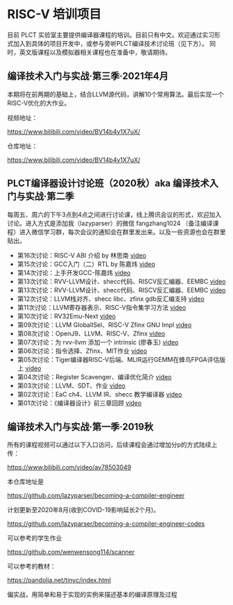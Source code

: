 # RISC-V 培训项目

目前 PLCT 实验室主要提供编译器课程的培训。目前只有中文。欢迎通过实习形式加入到具体的项目开发中，或参与旁听PLCT编译技术讨论班（见下方）。
同时，英文版课程以及模拟器相关课程也在准备中，敬请期待。

## 编译技术入门与实战·第三季·2021年4月

本期将在前两期的基础上，结合LLVM源代码，讲解10个常用算法。最后实现一个RISC-V优化的大作业。

视频地址：

https://www.bilibili.com/video/BV14b4y1X7uX/

仓库地址：

https://www.bilibili.com/video/BV14b4y1X7uX/

## PLCT编译器设计讨论班（2020秋）aka 编译技术入门与实战·第二季

每周五、周六的下午3点到4点之间进行讨论课，线上腾讯会议的形式，欢迎加入讨论。进入方式是添加我（lazyparser）的微信 fangzhang1024 （备注编译课程）进入微信学习群，每次会议的通知会在群里发出来。以及一些资源也会在群里贴出。

- 第16次讨论：RISC-V ABI 介绍 by 林思南 [video](https://www.bilibili.com/video/BV1bz4y1S71o)
- 第15次讨论：GCC入门（二）RTL by 陈嘉炜 [video](https://www.bilibili.com/video/BV1gy4y1H7bg)
- 第14次讨论：上手开发GCC-陈嘉炜 [video](https://www.bilibili.com/video/BV1Nf4y1y7Bz)
- 第13次讨论：RVV-LLVM设计、shecc代码、RISCV反汇编器、EEMBC [video](https://www.bilibili.com/video/BV1Uz4y1r7sq)
- 第13次讨论：RVV-LLVM设计、shecc代码、RISCV反汇编器、EEMBC [video](https://www.bilibili.com/video/BV1Uz4y1r7sq)
- 第12次讨论：LLVM栈对齐、shecc libc、zfinx gdb反汇编支持 [video](https://www.bilibili.com/video/BV1AT4y1u7ys)
- 第11次讨论：LLVM寄存器表示、RISC-V指令集学习方法 [video](https://www.bilibili.com/video/BV1kp4y1z7JU)
- 第10次讨论：RV32Emu-Next [video](https://www.bilibili.com/video/BV1nv411r7yf)
- 第09次讨论：LLVM GlobalISel、RISC-V Zfinx GNU Impl [video](https://www.bilibili.com/video/BV1iz4y1y7Xe)
- 第08次讨论：OpenJ9、LLVM、RISC-V、Zfinx [video](https://www.bilibili.com/video/BV1hv411r7ns)
- 第07次讨论：为 rvv-llvm 添加一个 intrinsic (廖春玉) [video](https://www.bilibili.com/video/bv1PA411j79G)
- 第06次讨论：指令选择、Zfinx、MIT作业 [video](https://www.bilibili.com/video/BV1Tz4y1y7Ng)
- 第05次讨论：Tiger编译器RISC-V后端、MLIR运行GEMM在蜂鸟FPGA评估版上 [video](https://www.bilibili.com/video/BV14t4y1e7nJ)
- 第04次讨论：Register Scavenger、编译优化简介 [video](https://www.bilibili.com/video/BV1Qt4y1Y7yc)
- 第03次讨论：LLVM、SDT、作业 [video](https://www.bilibili.com/video/bv1Ky4y1879o)
- 第02次讨论：EaC ch4、LLVM IR、shecc 教学编译器 [video](https://www.bilibili.com/video/BV1zA41177SH)
- 第01次讨论：《编译器设计》前三章回顾 [video](https://www.bilibili.com/video/BV1454y1m7EF)

## 编译技术入门与实战·第一季·2019秋

所有的课程视频可以通过以下入口访问，后续课程会通过增加分p的方式陆续上传：

https://www.bilibili.com/video/av78503049

本仓库地址是

https://github.com/lazyparser/becoming-a-compiler-engineer

计划更新至2020年8月(收到COVID-19影响延长2个月)。

https://github.com/lazyparser/becoming-a-compiler-engineer-codes

可以参考的学生作业

https://github.com/wenwensong114/scanner

可以参考的教材：

https://pandolia.net/tinyc/index.html

偏实战，用简单和易于实现的实例来描述基本的编译原理及过程


